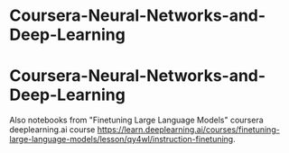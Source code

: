 # Coursera-Neural-Networks-and-Deep-Learning
# Coursera-Neural-Networks-and-Deep-Learning

Also notebooks from "Finetuning Large Language Models" coursera deeplearning.ai course https://learn.deeplearning.ai/courses/finetuning-large-language-models/lesson/qy4wl/instruction-finetuning. 


